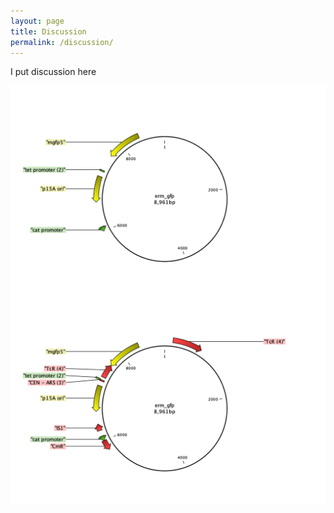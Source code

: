 ```yaml
---
layout: page
title: Discussion
permalink: /discussion/
---
```


I put discussion here  

<img align="left" src="images/erm_gfp.png" height="20%">
<img align="right" src="images/erm_gfp_frag.png" height="20%">
